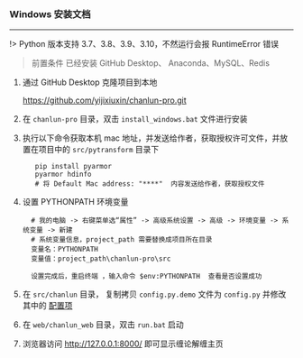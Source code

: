 ### Windows 安装文档

---

!> Python 版本支持 3.7、3.8、3.9、3.10，不然运行会报 RuntimeError 错误

> 前置条件
> 已经安装 GitHub Desktop、 Anaconda、MySQL、Redis

1. 通过 GitHub Desktop 克隆项目到本地

   https://github.com/yijixiuxin/chanlun-pro.git

2. 在 `chanlun-pro` 目录，双击 `install_windows.bat` 文件进行安装

3. 执行以下命令获取本机 mac 地址，并发送给作者，获取授权许可文件，并放置在项目中的 `src/pytransform` 目录下

          pip install pyarmor
          pyarmor hdinfo
          # 将 Default Mac address: "****"  内容发送给作者，获取授权文件

4. 设置 PYTHONPATH 环境变量

         # 我的电脑 -> 右键菜单选“属性” -> 高级系统设置 -> 高级 -> 环境变量 -> 系统变量 -> 新建
         # 系统变量信息，project_path 需要替换成项目所在目录
         变量名：PYTHONPATH
         变量值：project_path\chanlun-pro\src
         
         设置完成后，重启终端 ，输入命令 $env:PYTHONPATH  查看是否设置成功

5. 在 `src/chanlun` 目录， 复制拷贝 `config.py.demo` 文件为 `config.py` 并修改其中的 [配置项](配置文件说明.md)

6. 在 `web/chanlun_web` 目录，双击  `run.bat` 启动

7. 浏览器访问 http://127.0.0.1:8000/ 即可显示缠论解缠主页
    